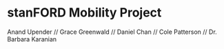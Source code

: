 # stanFORD Mobility Project

Anand Upender // Grace Greenwald // Daniel Chan // Cole Patterson // Dr. Barbara Karanian
